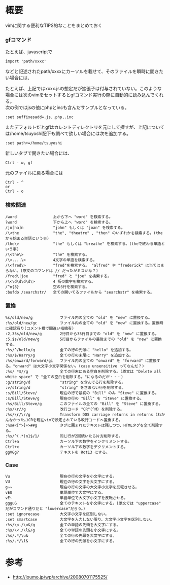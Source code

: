 # 概要
vimに関する便利なTIPS的なことをまとめておく

### gfコマンド

たとえば、javascriptで
```
import 'path/xxxx'
```
などと記述されたpath/xxxxにカーソルを載せて、そのファイルを瞬時に開きたい場合には、

たとえば、上記ではxxxx.jsの想定だが拡張子は付与されていない。このような場合には次のvimをセットするとgfコマンド実行の際に自動的に読み込んでくれる。  
次の例ではjsの他にphpとincも含んだサンプルとなっている。
```
:set suffixesadd=.js,.php,.inc
```

またデフォルトだとgfはカレントディレクトリを元にして探すが、上記については/home/tsuyoshi配下も調べて欲しい場合には次を追加する。
```
:set path+=/home/tsuyoshi
```

新しいタブで開きたい場合には、
```
Ctrl - w, gf
```

元のファイルに戻る場合には
```
Ctrl - ^  
or
Ctrl - o
```

### 検索関連
```
/word                上から下へ "word" を検索する。
?word                下から上へ "word" を検索する。
/jo[ha]n             "john" もしくは "joan" を検索する。
/\<the               "the", "theatre" , "then" のいずれかを検索する。(theから始まる単語という事)
/the\>               "the" もしくは "breathe" を検索する。(theで終わる単語という事)
/\<the\>             "the" を検索する。
/\<....\>            4文字の単語を検索する。
/\<fred\>            "fred"を検索する。 "alfred" や "frederick" は当てはまらない。(原文のコマンドは // だったがミスかな？)
/fred\|joe           "fred" と "joe" を検索する。
/\<\d\d\d\d\>        4 桁の数字を検索する。
/^n{3}               空の3行を検索する。
:bufdo /searchstr/   全ての開いてるファイルから "searchstr" を検索する。
```

### 置換
```
%s/old/new/g            ファイル内の全ての "old" を "new" に置換する。
:%s/old/new/gc 	        ファイル内の全ての "old" を "new" に置換する。置換時に確認有り(コメント欄で間違い指摘有)
:2,35s/old/new/g        2行目から35行目までの "old" を "new" に置換する。
:5,$s/old/new/g         5行目からファイルの最後までの "old" を "new" に置換する。
:%s/^/hello/g           全ての行の先頭に "hello" を追加する。
:%s/$/Harry/g           全ての行の末尾に "Harry" を追加する。
:%s/onward/forward/gi   ファイル内の全ての "onward" を "forward" に置換する。"onward" は大文字小文字関係ない。(case unsensitive ってなんだ？)
:%s/ *$//g              全ての行末にある空白を削除する。(原文は "Delete all white space" で "全ての空白を削除する。"になるのだが・・・)
:g/string/d             "string" を含んでる行を削除する。
:v/string/d             "string" を含まない行を削除する。
:s/Bill/Steve/          現在の行で最初の "Bill" のみ "Steve" に置換する。
:s/Bill/Steve/g         現在の行の "Bill" を "Steve" に置換する。
:%s/Bill/Steve/g        このファイルの全ての "Bill" を "Steve" に置換する。
:%s/\r//g               改行コード "CR"(^M) を削除する。
:%s/\r/\r/g             Transform DOS carriage returns in returns (わかんなかった。)CRを現在vimで設定されている改行コードへ置換する。
:%s#<[^>]+>##g          タグに囲まれたテキストは残しつつ、HTMLタグを全て削除する。
:%s/^(.*)n1$/1/         同じ行が2回続いたら片方削除する。
Ctrl+a                  カーソル下の数字をインクリメントする。
Ctrl+x                  カーソル下の数字をデクリメントする。
ggVGg?                  テキストを Rot13 にする。
```

### Case
```
Vu                      現在の行の文字を小文字にする。
VU                      現在の行の文字を大文字にする。
g~~                     現在の行の文字の大文字小文字を反転させる。
vEU                     単語単位で大文字にする。
vE~                     単語単位で大文字小文字を反転させる。
ggguG                   全てのテキストを小文字にする。(原文では "uppercase" だがコマンド通りだと "lowercase"だろう。)
:set ignorecase         大文字小文字を区別しない。
:set smartcase          大文字を入力しない限り、大文字小文字を区別しない。
:%s/\<./\u&/g           全ての単語の先頭を大文字にする。
:%s/\<./\l&/g           全ての単語の先頭を小文字にする。
:%s/.*/\u&              全ての行の先頭を大文字にする。
:%s/.*/\l&              全ての行の先頭を小文字にする。
```

# 参考
- http://loumo.jp/wp/archive/20080701175525/
